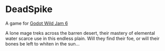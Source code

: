 # DeadSpike
A game for [Godot Wild Jam 6](https://itch.io/jam/godot-wild-jam-6)

A lone mage treks across the barren desert, their mastery of elemental water scarce use in this endless plain. 
Will they find their foe, or will their bones be left to whiten in the sun...
